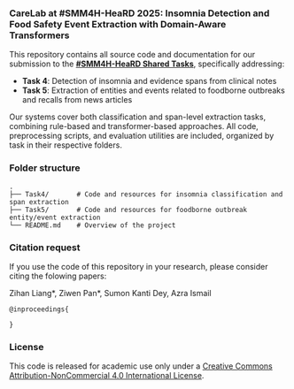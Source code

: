 ### CareLab at #SMM4H-HeaRD 2025: Insomnia Detection and Food Safety Event Extraction with Domain-Aware Transformers

This repository contains all source code and documentation for our submission to the **[#SMM4H-HeaRD Shared Tasks](https://healthlanguageprocessing.org/smm4h-2025/)**, specifically addressing:

- **Task 4**: Detection of insomnia and evidence spans from clinical notes
- **Task 5**: Extraction of entities and events related to foodborne outbreaks and recalls from news articles

Our systems cover both classification and span-level extraction tasks, combining rule-based and transformer-based approaches. All code, preprocessing scripts, and evaluation utilities are included, organized by task in their respective folders.

### Folder structure
```
.
├── Task4/       # Code and resources for insomnia classification and span extraction
├── Task5/       # Code and resources for foodborne outbreak entity/event extraction
└── README.md    # Overview of the project
```

### Citation request ###
If you use the code of this repository in your research, please consider citing the folowing papers:

Zihan Liang*, Ziwen Pan*, Sumon Kanti Dey, Azra Ismail
```
@inproceedings{

}
```

### License ###
This code is released for academic use only under a [Creative Commons Attribution-NonCommercial 4.0 International License](https://creativecommons.org/licenses/by-nc/4.0/).